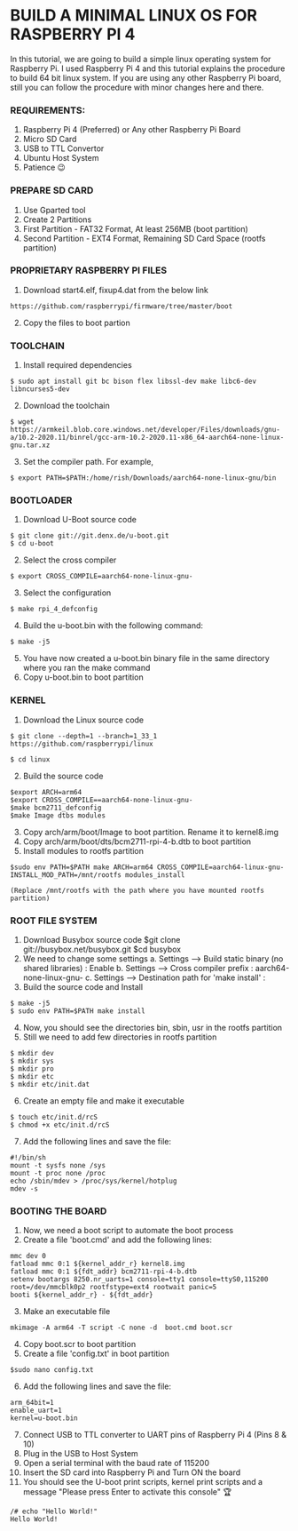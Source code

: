 # BUILD A MINIMAL LINUX OS FOR RASPBERRY PI 4

  In this tutorial, we are going to build a simple linux operating system for Raspberry Pi. I used Raspberry Pi 4 and this tutorial explains the procedure to build 64 bit linux system. If you are using any other Raspberry Pi board, still you can follow the procedure with minor changes here and there.

### REQUIREMENTS:

  1. Raspberry Pi 4 (Preferred) or Any other Raspberry Pi Board
  2. Micro SD Card
  3. USB to TTL Convertor
  4. Ubuntu Host System
  5. Patience 😉



### PREPARE SD CARD

  1. Use Gparted tool
  2. Create 2 Partitions
  3. First Partition - FAT32 Format, At least 256MB (boot partition)
  4. Second Partition - EXT4 Format, Remaining SD Card Space (rootfs partition)



### PROPRIETARY RASPBERRY PI FILES 

  1. Download start4.elf, fixup4.dat from the below link
  
    https://github.com/raspberrypi/firmware/tree/master/boot
  2. Copy the files to boot partion



### TOOLCHAIN

  1. Install required dependencies
  
    $ sudo apt install git bc bison flex libssl-dev make libc6-dev libncurses5-dev
  2. Download the toolchain
  
    $ wget https://armkeil.blob.core.windows.net/developer/Files/downloads/gnu-a/10.2-2020.11/binrel/gcc-arm-10.2-2020.11-x86_64-aarch64-none-linux-gnu.tar.xz
  3. Set the compiler path. For example, 
  
    $ export PATH=$PATH:/home/rish/Downloads/aarch64-none-linux-gnu/bin



### BOOTLOADER

  1. Download U-Boot source code
  
    $ git clone git://git.denx.de/u-boot.git
    $ cd u-boot
  2. Select the cross compiler
  
    $ export CROSS_COMPILE=aarch64-none-linux-gnu-
  3. Select the configuration
  
    $ make rpi_4_defconfig
  4. Build the u-boot.bin with the following command:
  
    $ make -j5 
  5. You have now created a u-boot.bin binary file in the same directory where you ran the make command
  6. Copy u-boot.bin to boot partition



### KERNEL

  1. Download the Linux source code
  
    $ git clone --depth=1 --branch=1_33_1 https://github.com/raspberrypi/linux
  
    $ cd linux
  2. Build the source code
  
    $export ARCH=arm64
    $export CROSS_COMPILE==aarch64-none-linux-gnu-
    $make bcm2711_defconfig
    $make Image dtbs modules
  3. Copy arch/arm/boot/Image to boot partition. Rename it to kernel8.img
  4. Copy arch/arm/boot/dts/bcm2711-rpi-4-b.dtb to boot partition
  5. Install modules to rootfs partition

    $sudo env PATH=$PATH make ARCH=arm64 CROSS_COMPILE=aarch64-linux-gnu- INSTALL_MOD_PATH=/mnt/rootfs modules_install
    
    (Replace /mnt/rootfs with the path where you have mounted rootfs partition)



### ROOT FILE SYSTEM 

  1. Download Busybox source code
    $git clone git://busybox.net/busybox.git
    $cd busybox
  2. We need to change some settings
    a. Settings --> Build static binary (no shared libraries) : Enable
    b. Settings --> Cross compiler prefix : aarch64-none-linux-gnu-
    c. Settings --> Destination path for 'make install' : <path where you have mounted rootfs partition>
  3. Build the source code and Install
  
    $ make -j5
    $ sudo env PATH=$PATH make install
  4. Now, you should see the directories bin, sbin, usr in the rootfs partition
  5. Still we need to add few directories in rootfs partition
  
    $ mkdir dev
    $ mkdir sys
    $ mkdir pro
    $ mkdir etc
    $ mkdir etc/init.dat
  6. Create an empty file and make it executable
  
    $ touch etc/init.d/rcS
    $ chmod +x etc/init.d/rcS
  7. Add the following lines and save the file:
  
    #!/bin/sh
    mount -t sysfs none /sys
    mount -t proc none /proc
    echo /sbin/mdev > /proc/sys/kernel/hotplug
    mdev -s
	
	
  
### BOOTING THE BOARD
  
  1. Now, we need a boot script to automate the boot process
  2. Create a file 'boot.cmd' and add the following lines:
  
    mmc dev 0
    fatload mmc 0:1 ${kernel_addr_r} kernel8.img
    fatload mmc 0:1 ${fdt_addr} bcm2711-rpi-4-b.dtb
    setenv bootargs 8250.nr_uarts=1 console=tty1 console=ttyS0,115200 root=/dev/mmcblk0p2 rootfstype=ext4 rootwait panic=5
    booti ${kernel_addr_r} - ${fdt_addr}
  3. Make an executable file
  
    mkimage -A arm64 -T script -C none -d  boot.cmd boot.scr
  4. Copy boot.scr to boot partition
  5. Create a file 'config.txt' in boot partition
  
    $sudo nano config.txt
  6. Add the following lines and save the file:
  
    arm_64bit=1
    enable_uart=1
    kernel=u-boot.bin
  7. Connect USB to TTL converter to UART pins of Raspberry Pi 4 (Pins 8 & 10)
  8. Plug in the USB to Host System
  9. Open a serial terminal with the baud rate of 115200
  10. Insert the SD card into Raspberry Pi and Turn ON the board
  11. You should see the U-boot print scripts, kernel print scripts and a message "Please press Enter to activate this console" 🏆
  
    /# echo "Hello World!"
    Hello World!
